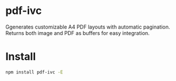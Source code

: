 # pdf-ivc
Ggenerates customizable A4 PDF layouts with automatic pagination.
Returns both image and PDF as buffers for easy integration.

# Install
```sh
npm install pdf-ivc -E
```
